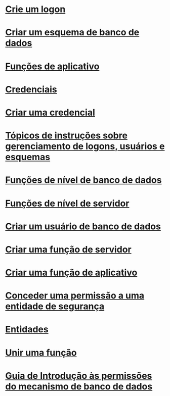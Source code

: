 # [Crie um logon](create-a-login.md)
# [Criar um esquema de banco de dados](create-a-database-schema.md)
# [Funções de aplicativo](application-roles.md)
# [Credenciais](credentials-database-engine.md)
# [Criar uma credencial](create-a-credential.md)
# [Tópicos de instruções sobre gerenciamento de logons, usuários e esquemas](managing-logins-users-and-schemas-how-to-topics.md)
# [Funções de nível de banco de dados](database-level-roles.md)
# [Funções de nível de servidor](server-level-roles.md)
# [Criar um usuário de banco de dados](create-a-database-user.md)
# [Criar uma função de servidor](create-a-server-role.md)
# [Criar uma função de aplicativo](create-an-application-role.md)
# [Conceder uma permissão a uma entidade de segurança](grant-a-permission-to-a-principal.md)
# [Entidades](principals-database-engine.md)
# [Unir uma função](join-a-role.md)
# [Guia de Introdução às permissões do mecanismo de banco de dados](getting-started-with-database-engine-permissions.md)
